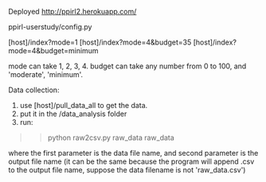 Deployed
  http://ppirl2.herokuapp.com/

ppirl-userstudy/config.py

[host]/index?mode=1
[host]/index?mode=4&budget=35
[host]/index?mode=4&budget=minimum

mode can take 1, 2, 3, 4. 
budget can take any number from 0 to 100, and 'moderate', 'minimum'.

Data collection:
1. use [host]/pull_data_all to get the data.
2. put it in the /data_analysis folder
3. run:
>> python raw2csv.py raw_data raw_data

where the first parameter is the data file name, and second parameter is the output file name (it can be the same because the program will append .csv to the output file name, suppose the data filename is not 'raw_data.csv')
